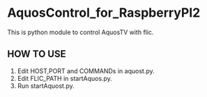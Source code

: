 # AquosControl_for_RaspberryPI2
This is python module to control AquosTV with flic.

## HOW TO USE
1. Edit HOST,PORT and COMMANDs in aquost.py.
2. Edit FLIC_PATH in startAquos.py.
3. Run startAquost.py.
